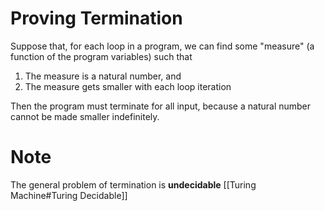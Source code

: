 # Proving Termination
Suppose that, for each loop in a program, we can find some "measure" (a function of the program variables) such that
1) The measure is a natural number, and
2) The measure gets smaller with each loop iteration


Then the program must terminate for all input, because a natural number cannot be made smaller indefinitely.

# Note 
The general problem of termination is **undecidable** [[Turing Machine#Turing Decidable]]